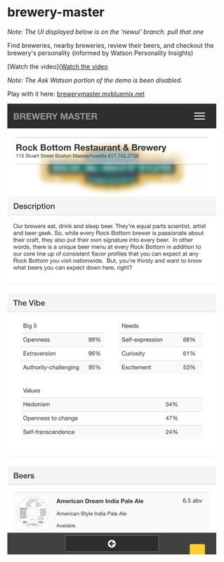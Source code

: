 # brewery-master

*Note: The UI displayed below is on the 'newui' branch. pull that one*

Find breweries, nearby breweries, review their beers, and checkout the brewery's personality (informed by Watson Personality Insights)

[Watch the video]([Watch the video](https://www.youtube.com/watch?v=oUfbQux6Kqk)

*Note: The Ask Watson portion of the demo is been disabled.*

Play with it here: [brewerymaster.mybluemix.net](brewerymaster.mybluemix.net)


![](https://github.com/cdimascio/brewery-master/blob/newui/assets/brewery-master.png?raw=true)

